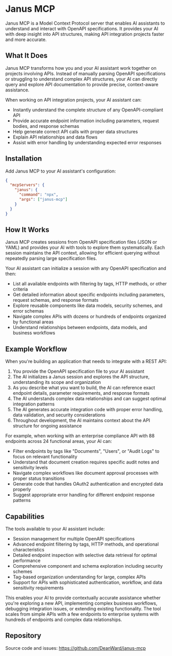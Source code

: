 # Janus MCP

Janus MCP is a Model Context Protocol server that enables AI assistants to understand and interact with OpenAPI specifications. It provides your AI with deep insight into API structures, making API integration projects faster and more accurate.

## What It Does

Janus MCP transforms how you and your AI assistant work together on projects involving APIs. Instead of manually parsing OpenAPI specifications or struggling to understand complex API structures, your AI can directly query and explore API documentation to provide precise, context-aware assistance.

When working on API integration projects, your AI assistant can:

- Instantly understand the complete structure of any OpenAPI-compliant API
- Provide accurate endpoint information including parameters, request bodies, and response schemas
- Help generate correct API calls with proper data structures
- Explain API relationships and data flows
- Assist with error handling by understanding expected error responses

## Installation

Add Janus MCP to your AI assistant's configuration:

```json
{
  "mcpServers": {
    "janus": {
      "command": "npx",
      "args": ["janus-mcp"]
    }
  }
}
```

## How It Works

Janus MCP creates sessions from OpenAPI specification files (JSON or YAML) and provides your AI with tools to explore them systematically. Each session maintains the API context, allowing for efficient querying without repeatedly parsing large specification files.

Your AI assistant can initialize a session with any OpenAPI specification and then:

- List all available endpoints with filtering by tags, HTTP methods, or other criteria
- Get detailed information about specific endpoints including parameters, request schemas, and response formats
- Explore reusable components like data models, security schemes, and error schemas
- Navigate complex APIs with dozens or hundreds of endpoints organized by functional areas
- Understand relationships between endpoints, data models, and business workflows

## Example Workflow

When you're building an application that needs to integrate with a REST API:

1. You provide the OpenAPI specification file to your AI assistant
2. The AI initializes a Janus session and explores the API structure, understanding its scope and organization
3. As you describe what you want to build, the AI can reference exact endpoint details, parameter requirements, and response formats
4. The AI understands complex data relationships and can suggest optimal integration patterns
5. The AI generates accurate integration code with proper error handling, data validation, and security considerations
6. Throughout development, the AI maintains context about the API structure for ongoing assistance

For example, when working with an enterprise compliance API with 88 endpoints across 24 functional areas, your AI can:

- Filter endpoints by tags like "Documents", "Users", or "Audit Logs" to focus on relevant functionality
- Understand that document creation requires specific audit notes and sensitivity levels
- Navigate complex workflows like document approval processes with proper status transitions
- Generate code that handles OAuth2 authentication and encrypted data properly
- Suggest appropriate error handling for different endpoint response patterns

## Capabilities

The tools available to your AI assistant include:

- Session management for multiple OpenAPI specifications
- Advanced endpoint filtering by tags, HTTP methods, and operational characteristics
- Detailed endpoint inspection with selective data retrieval for optimal performance
- Comprehensive component and schema exploration including security schemes
- Tag-based organization understanding for large, complex APIs
- Support for APIs with sophisticated authentication, workflow, and data sensitivity requirements

This enables your AI to provide contextually accurate assistance whether you're exploring a new API, implementing complex business workflows, debugging integration issues, or extending existing functionality. The tool scales from simple APIs with a few endpoints to enterprise systems with hundreds of endpoints and complex data relationships.

## Repository

Source code and issues: https://github.com/DeanWard/janus-mcp